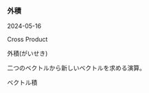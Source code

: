 <article id="外積">

### 外積

<p class="st_update_header">2024-05-16</p>
<p class="st_name_header_en">Cross Product</p>
<p class="st_name_header_jp">外積(がいせき)</p>
<div class="article_explanation">二つのベクトルから新しいベクトルを求める演算。</div>
<p class="st_name_header_synonyms">ベクトル積</p>
</article>
